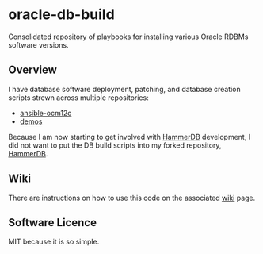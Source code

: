 # oracle-db-build

Consolidated repository of playbooks for installing various Oracle RDBMs software versions.

## Overview

I have database software deployment, patching, and database creation scripts strewn across multiple
repositories:

- [ansible-ocm12c](https://github.com/dfhawthorne/ansible-ocm12c)
- [demos](https://github.com/dfhawthorne/demos)

Because I am now starting to get involved with [HammerDB](https://www.hammerdb.com) development, I
did not want to put the DB build scripts into my forked repository,
[HammerDB](https://github.com/dfhawthorne/HammerDB).

## Wiki

There are instructions on how to use this code on the associated [wiki](https://github.com/dfhawthorne/oracle-db-build/wiki)
page.

## Software Licence

MIT because it is so simple.
